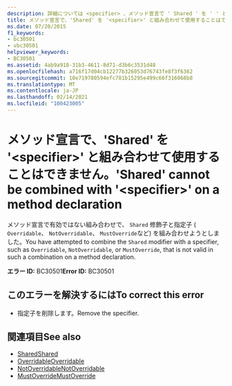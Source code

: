 ```yaml
---
description: 詳細については <specifier> 、メソッド宣言で ' Shared ' を ' ' と組み合わせることはできません
title: メソッド宣言で、'Shared' を '<specifier>' と組み合わせて使用することはできません。
ms.date: 07/20/2015
f1_keywords:
- bc30501
- vbc30501
helpviewer_keywords:
- BC30501
ms.assetid: 4ab9a918-31b3-4611-8d71-d3b6c3531d48
ms.openlocfilehash: a716f17d04cb12277b326053d76743fe8f3f6362
ms.sourcegitcommit: 10e719780594efc781b15295e499c66f316068b8
ms.translationtype: MT
ms.contentlocale: ja-JP
ms.lasthandoff: 02/14/2021
ms.locfileid: "100423005"
---
```

# <a name="shared-cannot-be-combined-with-specifier-on-a-method-declaration"></a><span data-ttu-id="ca440-103">メソッド宣言で、'Shared' を '\<specifier>' と組み合わせて使用することはできません。</span><span class="sxs-lookup"><span data-stu-id="ca440-103">'Shared' cannot be combined with '\<specifier>' on a method declaration</span></span>

<span data-ttu-id="ca440-104">メソッド宣言で有効ではない組み合わせで、 `Shared` 修飾子と指定子 ( `Overridable`、 `NotOverridable`、 `MustOverride`など) を組み合わせようとしました。</span><span class="sxs-lookup"><span data-stu-id="ca440-104">You have attempted to combine the `Shared` modifier with a specifier, such as `Overridable`, `NotOverridable`, or `MustOverride`, that is not valid in such a combination on a method declaration.</span></span>  
  
 <span data-ttu-id="ca440-105">**エラー ID:** BC30501</span><span class="sxs-lookup"><span data-stu-id="ca440-105">**Error ID:** BC30501</span></span>  
  
## <a name="to-correct-this-error"></a><span data-ttu-id="ca440-106">このエラーを解決するには</span><span class="sxs-lookup"><span data-stu-id="ca440-106">To correct this error</span></span>  
  
- <span data-ttu-id="ca440-107">指定子を削除します。</span><span class="sxs-lookup"><span data-stu-id="ca440-107">Remove the specifier.</span></span>  
  
## <a name="see-also"></a><span data-ttu-id="ca440-108">関連項目</span><span class="sxs-lookup"><span data-stu-id="ca440-108">See also</span></span>

- [<span data-ttu-id="ca440-109">Shared</span><span class="sxs-lookup"><span data-stu-id="ca440-109">Shared</span></span>](../language-reference/modifiers/shared.md)
- [<span data-ttu-id="ca440-110">Overridable</span><span class="sxs-lookup"><span data-stu-id="ca440-110">Overridable</span></span>](../language-reference/modifiers/overridable.md)
- [<span data-ttu-id="ca440-111">NotOverridable</span><span class="sxs-lookup"><span data-stu-id="ca440-111">NotOverridable</span></span>](../language-reference/modifiers/notoverridable.md)
- [<span data-ttu-id="ca440-112">MustOverride</span><span class="sxs-lookup"><span data-stu-id="ca440-112">MustOverride</span></span>](../language-reference/modifiers/mustoverride.md)
